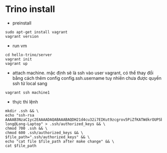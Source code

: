 # Trino install

- preinstall
```
sudo apt-get install vagrant
vagrant version
```

- run vm 
```
cd hello-trino/server
vagrant init
vagrant up
```

- attach machine. mặc định sẽ là ssh vào user vagrant, có thể thay đổi bằng cách thêm config config.ssh.username tuy nhiên chưa được quyền ssh từ local sang
```agsl
vagrant ssh machine1
```

- thực thi lệnh 
```agsl
mkdir .ssh && \
echo "ssh-rsa AAAAB3NzaC1yc2EAAAADAQABAAABAQDH21d4cu32i7EIKut9zcgrov5PiZfKATWdkrOUPSb9CbbaNjVKs/pntDMZuycwIDoIwVxmzyhUNx5tuflwRHUwwDaLEYv17AaIYTnZtL+IN4G1BAnFqqNTBVnrEVzjQqh+AVsI/G8fvUz56zM+N3Zonpz3o4C9KcHXHlMDFwu/yxiaH57QmL0+t2Unly3nOhjwqsZR1JFy+d71jYcWzadEgenjDX9AU4xgVGJDFgwBJ+eR3L31QmBd9A/uTylhXikn0oYVce1vFOx7VyTjD3Qxrwo74ABi9tE8ThRKy+LNsc79qYFHJobz7GUM3MWTvxlQzY3kZYtS2v2wFBiQzDGP long@Long-Laptop" > .ssh/authorized_keys && \
chmod 700 .ssh && \
chmod 600 .ssh/authorized_keys && \
$file_path=".ssh/authorized_keys" && \
echo "cat file $file_path after make change" && \
cat $file_path

```

